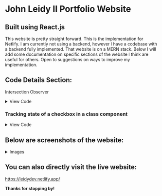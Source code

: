 <style>
green = {color : green}
</style>


# John Leidy II Portfolio Website
## Built using React.js

This website is pretty straight forward. This is the implementation for Netlify. I am currently not using a backend, however I have a codebase with a backend fully implemented. 
That website is on a MERN stack. Below I will add some documentation on specific sections of the website I think are useful for others. Open to suggestions on ways to improve my implementation.

## Code Details Section:

<green>Intersection Observer</green>
<details>

<summary>View Code</summary>

#### JS File inside of your function component
```
const AboutTitleRef = useRef();
const [TitleVisible, setTitleVisible] = useState();

useEffect(()=>{
    const observer = new IntersectionObserver(([entry])=>{
        setTitleVisible(entry.isIntersecting)
        console.log(TitleVisible)
    });
    observer.observe(AboutTitleRef.current)
},[AboutTitleRef,TitleVisible]);     

return(
    <AboutTitle ref={AboutTitleRef} inView = {TitleVisible}>
        About
    </AboutTitle>
)
```
#### Styled Component for Title
```
export const AboutTitle = styled.div`
    transition: 3s all ease;
    opacity: ${(props) => (props.inView ? "1" : "0")};
`;

```
</details>

### Tracking state of a checkbox in a class component
<details>

<summary>View Code</summary>

#### JS File inside of your function component
```
constructor(){
    super()
    this.state = {
        checked : false
    }

    this.checkRef = React.createRef();
    this.handleCheckbox = this.handleCheckbox.bind(this);
}


handleCheckbox(event){
    if(event === true){
        //this is if the checkbox is checked
        this.setState({
            checked : event
        },() => {})
    }
    if(event === false){
        //this is if the checkbox is not checked
        this.setState({
            checked : event
        },() => {})
    }
};

render(){return(
    <Checkbox
    ref = {this.checkRef}
    onChange = {(e) => this.handleCheckbox(e.target.checked)}
    />
)}
```
</details>



## Below are screenshots of the website:
<details>

<summary> Images </summary>

### Landing / Hero Section
![alt text](https://github.com/j-leidy/MyPortfolio/blob/main/src/Images/ScreenShotPortfolio.png)
### About Me
![alt text](https://github.com/j-leidy/MyPortfolio/blob/main/src/Images/ScreenShotAboutMe.png)
### Projects
![alt text](https://github.com/j-leidy/MyPortfolio/blob/main/src/Images/ScreenShotProjects.png)
### Degrees
![alt text](https://github.com/j-leidy/MyPortfolio/blob/main/src/Images/ScreenShotDegrees.png)
### Experience / Footer
![alt text](https://github.com/j-leidy/MyPortfolio/blob/main/src/Images/ScreenShotExperienceFooter.png)

</details>

## You can also directly visit the live website: 
https://leidydev.netlify.app/

__Thanks for stopping by!__


